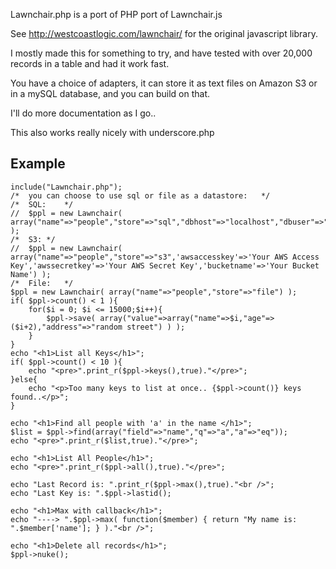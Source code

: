 Lawnchair.php is a port of PHP port of Lawnchair.js

See http://westcoastlogic.com/lawnchair/ for the original javascript library.

I mostly made this for something to try, and have tested with over 20,000 records in a table and had it work fast.

You have a choice of adapters, it can store it as text files on Amazon S3 or in a mySQL database, and you can build on that.

I'll do more documentation as I go..

This also works really nicely with underscore.php

Example
--------

	include("Lawnchair.php");
	/*	you can choose to use sql or file as a datastore:	*/
	/*	SQL:	*/
	//	$ppl = new Lawnchair( array("name"=>"people","store"=>"sql","dbhost"=>"localhost","dbuser"=>"","dbpass"=>"","dbname"=>"") );
	/*	S3:	*/
	//	$ppl = new Lawnchair( array("name"=>"people","store"=>"s3",'awsaccesskey'=>'Your AWS Access Key','awssecretkey'=>'Your AWS Secret Key','bucketname'=>'Your Bucket Name') );
	/*	File:	*/
	$ppl = new Lawnchair( array("name"=>"people","store"=>"file") );
	if( $ppl->count() < 1 ){
		for($i = 0; $i <= 15000;$i++){
			$ppl->save( array("value"=>array("name"=>$i,"age"=>($i+2),"address"=>"random street") ) );
		}
	}
	echo "<h1>List all Keys</h1>";
	if( $ppl->count() < 10 ){
		echo "<pre>".print_r($ppl->keys(),true)."</pre>";
	}else{
		echo "<p>Too many keys to list at once.. {$ppl->count()} keys found..</p>";
	}

	echo "<h1>Find all people with 'a' in the name </h1>";
	$list = $ppl->find(array("field"=>"name","q"=>"a","a"=>"eq"));
	echo "<pre>".print_r($list,true)."</pre>";

	echo "<h1>List All People</h1>";
	echo "<pre>".print_r($ppl->all(),true)."</pre>";

	echo "Last Record is: ".print_r($ppl->max(),true)."<br />";
	echo "Last Key is: ".$ppl->lastid();		

	echo "<h1>Max with callback</h1>";
	echo "----> ".$ppl->max( function($member) { return "My name is: ".$member['name']; } )."<br />";

	echo "<h1>Delete all records</h1>";
	$ppl->nuke();